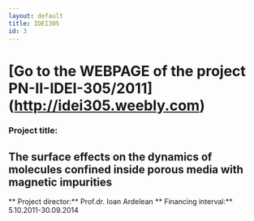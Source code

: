 ```yaml
---
layout: default
title: IDEI305
id: 3
---
```


[Go to the WEBPAGE of the project PN-II-IDEI-305/2011] (http://idei305.weebly.com)
============

### Project title:  

The surface effects on the dynamics of molecules confined inside porous media with magnetic impurities 
---

** Project director:** Prof.dr. Ioan Ardelean
** Financing interval:** 5.10.2011-30.09.2014
